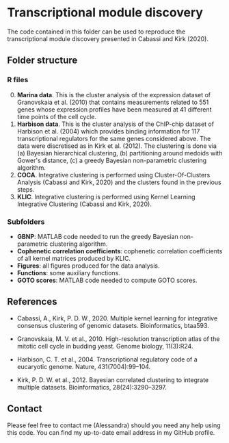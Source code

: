# Transcriptional module discovery

The code contained in this folder can be used to reproduce the transcriptional module discovery presented in Cabassi and Kirk (2020).

## Folder structure

### R files

0) **Marina data**. This is the cluster analysis of the expression dataset of Granovskaia et al. (2010) that contains measurements related to 551 genes whose expression profiles have been measured at 41 different time points of the cell cycle.
1) **Harbison data**. This is the cluster analysis of the ChIP-chip dataset of Harbison et al. (2004) which provides binding information for 117 transcriptional regulators for the same genes considered above. The data were discretised as in Kirk et al. (2012). The clustering is done via (a) Bayesian hierarchical clustering, (b) partitioning around medoids with Gower's distance, (c) a greedy Bayesian non-parametric clustering algorithm.
2) **COCA**. Integrative clustering is performed using Cluster-Of-Clusters Analysis (Cabassi and Kirk, 2020) and the clusters found in the previous steps.
3) **KLIC**. Integrative clustering is performed using Kernel Learning Integrative Clustering (Cabassi and Kirk, 2020).

### Subfolders

- **GBNP**: MATLAB code needed to run the greedy Bayesian non-parametric clustering algorithm.
- **Cophenetic correlation coefficients**: cophenetic correlation coefficients of all kernel matrices produced by KLIC.
- **Figures**: all figures produced for the data analysis.
- **Functions**: some auxiliary functions.
- **GOTO scores**: MATLAB code needed to compute GOTO scores.

## References

- Cabassi, A., Kirk, P. D. W., 2020. Multiple kernel learning for integrative consensus clustering of genomic datasets. Bioinformatics, btaa593.

- Granovskaia, M. V. et al., 2010. High-resolution transcription atlas of the mitotic cell cycle in budding yeast. Genome biology, 11(3):R24.

- Harbison, C. T. et al., 2004. Transcriptional regulatory code of a eucaryotic genome. Nature, 431(7004):99–104. 

- Kirk, P. D. W. et al., 2012. Bayesian correlated clustering to integrate multiple datasets. Bioinformatics, 28(24):3290–3297.

## Contact

Please feel free to contact me (Alessandra) should you need any help using this code. You can find my up-to-date email address in my GitHub profile.
